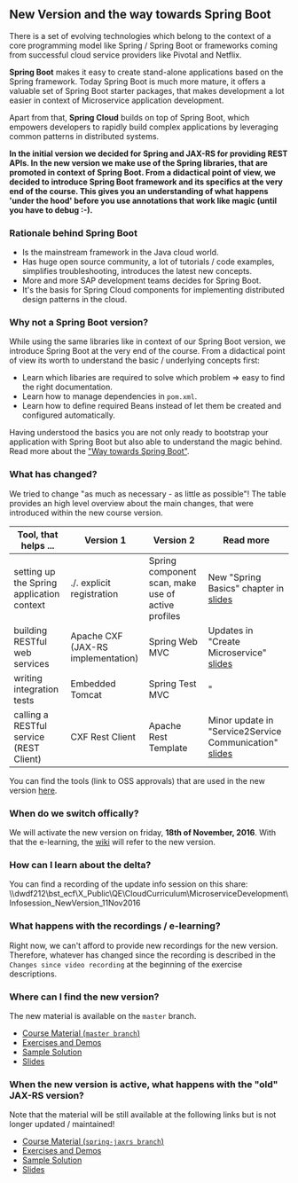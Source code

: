 ## New Version and the way towards Spring Boot
There is a set of evolving technologies which belong to the context of a core programming model like Spring / Spring Boot or frameworks coming from successful cloud service providers like Pivotal and Netflix.   

**Spring Boot** makes it easy to create stand-alone applications based on the Spring framework. Today Spring Boot is much more mature, it offers a valuable set of Spring Boot starter packages, that makes development a lot easier in context of Microservice application development. 

Apart from that, **Spring Cloud** builds on top of Spring Boot, which empowers developers to rapidly build complex applications by leveraging common patterns in distributed systems. 

**In the initial version we decided for Spring and JAX-RS for providing REST APIs. In the new version we make use of the Spring libraries, that are promoted in context of Spring Boot. From a didactical point of view, we decided to introduce Spring Boot framework and its specifics at the very end of the course. This gives you an understanding of what happens 'under the hood' before you use annotations that work like magic (until you have to debug :-).**

### Rationale behind Spring Boot
- Is the mainstream framework in the Java cloud world.
- Has huge open source community, a lot of tutorials / code examples, simplifies troubleshooting, introduces the latest new concepts.
- More and more SAP development teams decides for Spring Boot.
- It's the basis for Spring Cloud components for implementing distributed design patterns in the cloud. 

### Why not a Spring Boot version?
While using the same libraries like in context of our Spring Boot version, we introduce Spring Boot at the very end of the course. From a didactical point of view its worth to understand the basic / underlying concepts first:
- Learn which libaries are required to solve which problem => easy to find the right documentation.
- Learn how to manage dependencies in `pom.xml`.
- Learn how to define required Beans instead of let them be created and configured automatically.

Having understood the basics you are not only ready to bootstrap your application with Spring Boot but also able to understand the magic behind. Read more about the ["Way towards Spring Boot"](https://github.wdf.sap.corp/cc-java-dev/cc-coursematerial/blob/master/SpringBoot/Readme.md).

### What has changed?
We tried to change "as much as necessary - as little as possible"!
The table provides an high level overview about the main changes, that were introduced within the new course version.

| Tool, that helps ...              | Version 1                      | Version 2            | Read more |
| --------------------------------- | ------------------------------ | -------------------- | ---------- |
| setting up the Spring application context | ./. explicit registration         | Spring component scan, make use of active profiles | New "Spring Basics" chapter in [slides](http://mo-9d199bd4b.mo.sap.corp:8080/job/cc-coursematerial/lastSuccessfulBuild/artifact/Z_Presentations/cc-appdev-java.pdf)
| building RESTful web services             | Apache CXF (JAX-RS implementation)   | Spring Web MVC | Updates in "Create Microservice" [slides](http://mo-9d199bd4b.mo.sap.corp:8080/job/cc-coursematerial/lastSuccessfulBuild/artifact/Z_Presentations/cc-appdev-java.pdf)
| writing integration tests                 | Embedded Tomcat               | Spring Test MVC | "
| calling a RESTful service (REST Client)   | CXF Rest Client               | Apache Rest Template | Minor update in "Service2Service Communication" [slides](http://mo-9d199bd4b.mo.sap.corp:8080/job/cc-coursematerial/lastSuccessfulBuild/artifact/Z_Presentations/cc-appdev-java.pdf)

You can find the tools (link to OSS approvals) that are used in the new version [here](https://github.wdf.sap.corp/cc-java-dev/cc-coursematerial/blob/master/_Internals/Tools.md).

### When do we switch offically?
We will activate the new version on friday, **18th of November, 2016**.
With that the e-learning, the [wiki](https://github.wdf.sap.corp/cc-java-dev/cc-coursematerial/wiki) will refer to the new version.

### How can I learn about the delta?
You can find a recording of the update info session on this share: \\\dwdf212\bst_ecf\X_Public\QE\CloudCurriculum\MicroserviceDevelopment\Infosession_NewVersion_11Nov2016


### What happens with the recordings / e-learning?
Right now, we can't afford to provide new recordings for the new version. Therefore, whatever has changed since the recording is described in the `Changes since video recording` at the beginning of the exercise descriptions. 


### Where can I find the new version?
The new material is available on the `master` branch. 

- [Course Material (`master branch`)](https://github.wdf.sap.corp/cc-java-dev/cc-coursematerial/tree/master)
- [Exercises and Demos](https://github.wdf.sap.corp/cc-java-dev/cc-coursematerial/blob/master/Readme.md)
- [Sample Solution](https://github.com/ccjavadev/cc-bulletinboard-ads-spring-webmvc) 
- [Slides](http://mo-9d199bd4b.mo.sap.corp:8080/job/cc-coursematerial/lastSuccessfulBuild/artifact/Z_Presentations/cc-appdev-java.pdf)

### When the new version is active, what happens with the "old" JAX-RS version?
Note that the material will be still available at the following links but is not longer updated / maintained!

- [Course Material (`spring-jaxrs branch`)](https://github.wdf.sap.corp/cc-java-dev/cc-coursematerial/tree/spring-jaxrs)
- [Exercises and Demos](https://github.wdf.sap.corp/cc-java-dev/cc-coursematerial/blob/spring-jaxrs/Readme.md)
- [Sample Solution](https://github.wdf.sap.corp/cc-java/cc-bulletinboard-ads-spring-jaxrs) 
- [Slides](http://mo-9d199bd4b.mo.sap.corp:8080/job/cc-coursematerial-spring-jaxrs/lastSuccessfulBuild/artifact/Z_Presentations/cc-appdev-java.pdf) 
